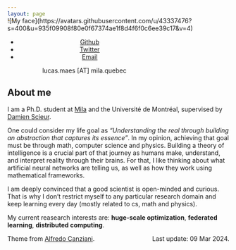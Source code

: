 ```yaml
---
layout: page
---
```

<span class="pp" style="display:block; margin-top:-30px;">
![My face](https://avatars.githubusercontent.com/u/43337476?s=400&u=935f09908f80e0f67374ae1f8d4f6f0c6ee39c17&v=4)
</span>

<div style="text-align:center; width: 350px; margin-bottom: 10px;">
    <ul class="sub-nav">
        <li class="sub-item"><a href="https://github.com/lucas-maes" target="_blank">Github</a></li>
        <li class="sub-item"><a href="https://twitter.com/lucasmaes_" target="_blank">Twitter</a></li>
        <li class="sub-item"><a href="mailto:lucas.maes@mila.quebec">Email</a></li>
    </ul>
    <span class="email"> lucas.maes [AT] mila.quebec </span>
</div>

## About me

I am a Ph.D. student at [Mila](https://www.mila.quebec/") and the Université de Montréal, supervised by [Damien Scieur](https://damienscieur.com/).

One could consider my life goal as *“Understanding the real through building an abstraction that captures its essence”*. In my opinion, achieving that goal must be through math, computer science and physics. Building a theory of intelligence is a crucial part of that journey as humans make, understand, and interpret reality through their brains. For that, I like thinking about what artificial neural networks are telling us, as well as how they work using mathematical frameworks.

I am deeply convinced that a good scientist is open-minded and curious. That is why I don’t restrict myself to any particular research domain and keep learning every day (mostly related to cs, math and physics).

My current reasearch interests are: **huge-scale optimization**, **federated learning**, **distributed computing**.

<p class="copyright"> Theme from <a href="https://atcold.github.io/">Alfredo Canziani</a>.  <span class="last-edit" style='float:right;'>Last update: 09 Mar 2024.</span></p>
   